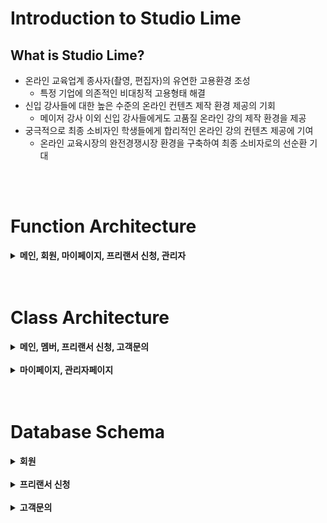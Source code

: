 # Introduction to Studio Lime

## What is Studio Lime?
- 온라인 교육업계 종사자(촬영, 편집자)의 유연한 고용환경 조성
  - 특정 기업에 의존적인 비대칭적 고용형태 해결 
- 신입 강사들에 대한 높은 수준의 온라인 컨텐츠 제작 환경 제공의 기회
  - 메이저 강사 이외 신입 강사들에게도 고품질 온라인 강의 제작 환경을 제공
- 궁극적으로 최종 소비자인 학생들에게 합리적인 온라인 강의 컨텐츠 제공에 기여
  - 온라인 교육시장의 완전경쟁시장 환경을 구축하여 최종 소비자로의 선순환 기대
<br>
<br>

# Function Architecture

<details><summary> <b>메인, 회원, 마이페이지, 프리랜서 신청, 관리자</b> </summary>

<img src="images/image1.png" width="100%" height="100%"/>

</details>
<br>
<br>

# Class Architecture

<details><summary> <b>메인, 멤버, 프리랜서 신청, 고객문의</b> </summary>

<img src="images/image5.png" width="100%" height="100%"/>

</details>
<br>

<details><summary> <b>마이페이지, 관리자페이지</b> </summary>

<img src="images/image6.png" width="100%" height="100%"/>

</details>
<br>
<br>

# Database Schema

<details><summary> <b>회원</b> </summary>

<img src="images/image2.png" width="100%" height="100%"/>

</details>
<br>

<details><summary> <b>프리랜서 신청</b> </summary>

<img src="images/image3.png" width="100%" height="100%"/>

</details>
<br>

<details><summary> <b>고객문의</b> </summary>

<img src="images/image4.png" width="100%" height="100%"/>

</details>
<br>
<br>



